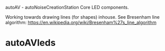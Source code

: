 autoAV - autoNoiseCreationStation Core LED components.

Working towards drawing lines (for shapes) inhouse.
See Bresenham line algorithm:
https://en.wikipedia.org/wiki/Bresenham%27s_line_algorithm

# autoAVleds
